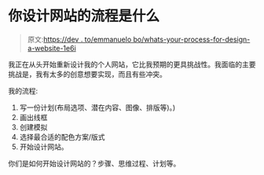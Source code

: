# 你设计网站的流程是什么

> 原文:[https://dev . to/emmanuelo bo/whats-your-process-for-design-a-website-1e6i](https://dev.to/emmanuelobo/whats-your-process-for-designing-a-website-1e6i)

我正在从头开始重新设计我的个人网站，它比我预期的更具挑战性。我面临的主要挑战是，我有太多的创意想要实现，而且有些冲突。

我的流程:

1.  写一份计划(布局选项、潜在内容、图像、排版等)。)
2.  画出线框
3.  创建模拟
4.  选择最合适的配色方案/版式
5.  开始设计网站。

你们是如何开始设计网站的？步骤、思维过程、计划等。